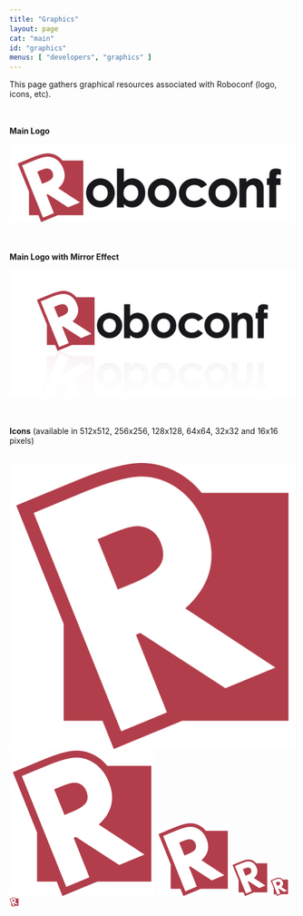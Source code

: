 ```yaml
---
title: "Graphics"
layout: page
cat: "main"
id: "graphics"
menus: [ "developers", "graphics" ]
---
```


This page gathers graphical resources associated with Roboconf (logo, icons, etc).  

<br /><br />
**Main Logo**

<img src="/resources/img/roboconf.jpg" alt="Main Logo" />

<br /><br />
**Main Logo with Mirror Effect**

<img src="/resources/img/roboconf--mirrored.jpg" alt="Main Logo with Mirror Effect" />

<br /><br />
**Icons** (available in 512x512, 256x256, 128x128, 64x64, 32x32 and 16x16 pixels)

<br />
<img src="/resources/img/roboconf--512x512.jpg" alt="Roboconf 512x512" />

<img src="/resources/img/roboconf--256x256.jpg" alt="Roboconf 256x256" />

<img src="/resources/img/roboconf--128x128.jpg" alt="Roboconf 128x128" />

<img src="/resources/img/roboconf--64x64.jpg" alt="Roboconf 64x64" />

<img src="/resources/img/roboconf--32x32.jpg" alt="Roboconf 32x32" />

<img src="/resources/img/roboconf--16x16.jpg" alt="Roboconf 16x16" />
